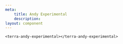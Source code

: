 ```yaml
---
meta:
    title: Andy Experimental
    description:
layout: component
---
```


```html:preview
<terra-andy-experimental></terra-andy-experimental>
```
<!-- 
TODO

[component-metadata:terra-andy-experimental] -->
